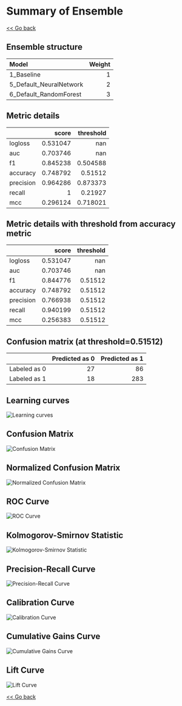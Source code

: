 # Summary of Ensemble

[<< Go back](../README.md)


## Ensemble structure
| Model                   |   Weight |
|:------------------------|---------:|
| 1_Baseline              |        1 |
| 5_Default_NeuralNetwork |        2 |
| 6_Default_RandomForest  |        3 |

## Metric details
|           |    score |   threshold |
|:----------|---------:|------------:|
| logloss   | 0.531047 |  nan        |
| auc       | 0.703746 |  nan        |
| f1        | 0.845238 |    0.504588 |
| accuracy  | 0.748792 |    0.51512  |
| precision | 0.964286 |    0.873373 |
| recall    | 1        |    0.21927  |
| mcc       | 0.296124 |    0.718021 |


## Metric details with threshold from accuracy metric
|           |    score |   threshold |
|:----------|---------:|------------:|
| logloss   | 0.531047 |   nan       |
| auc       | 0.703746 |   nan       |
| f1        | 0.844776 |     0.51512 |
| accuracy  | 0.748792 |     0.51512 |
| precision | 0.766938 |     0.51512 |
| recall    | 0.940199 |     0.51512 |
| mcc       | 0.256383 |     0.51512 |


## Confusion matrix (at threshold=0.51512)
|              |   Predicted as 0 |   Predicted as 1 |
|:-------------|-----------------:|-----------------:|
| Labeled as 0 |               27 |               86 |
| Labeled as 1 |               18 |              283 |

## Learning curves
![Learning curves](learning_curves.png)
## Confusion Matrix

![Confusion Matrix](confusion_matrix.png)


## Normalized Confusion Matrix

![Normalized Confusion Matrix](confusion_matrix_normalized.png)


## ROC Curve

![ROC Curve](roc_curve.png)


## Kolmogorov-Smirnov Statistic

![Kolmogorov-Smirnov Statistic](ks_statistic.png)


## Precision-Recall Curve

![Precision-Recall Curve](precision_recall_curve.png)


## Calibration Curve

![Calibration Curve](calibration_curve_curve.png)


## Cumulative Gains Curve

![Cumulative Gains Curve](cumulative_gains_curve.png)


## Lift Curve

![Lift Curve](lift_curve.png)



[<< Go back](../README.md)
